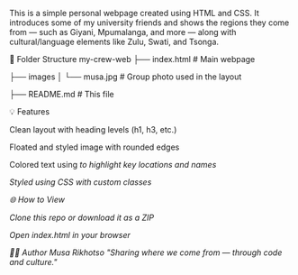 This is a simple personal webpage created using HTML and CSS. It introduces some of my university friends and shows the regions they come from — such as Giyani, Mpumalanga, and more — along with cultural/language elements like Zulu, Swati, and Tsonga.

📁 Folder Structure
my-crew-web
├── index.html # Main webpage

├── images
│
└── musa.jpg # Group photo used in the layout

├── README.md # This file

💡 Features

Clean layout with heading levels (h1, h3, etc.)

Floated and styled image with rounded edges

Colored text using <em> to highlight key locations and names

Styled using CSS with custom classes

🌐 How to View

Clone this repo or download it as a ZIP

Open index.html in your browser

🧑‍💻 Author
Musa Rikhotso
"Sharing where we come from — through code and culture."
